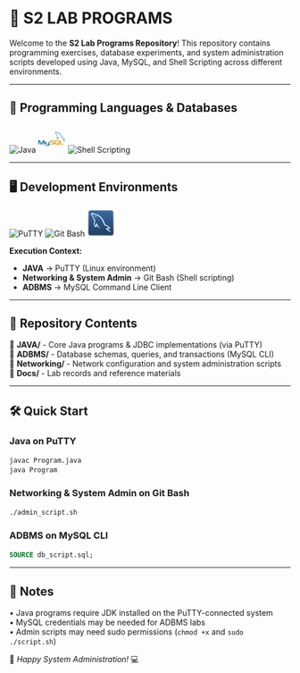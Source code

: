 # 🎯 S2 LAB PROGRAMS

Welcome to the **S2 Lab Programs Repository**! This repository contains programming exercises, database experiments, and system administration scripts developed using Java, MySQL, and Shell Scripting across different environments.

---

## 🚀 Programming Languages & Databases

<p align="left">
  <img src="https://static-00.iconduck.com/assets.00/applications-java-icon-1024x1014-rsql1w5w.png" width="50" height="50" alt="Java">
  <img src="readme/mysql-original-wordmark.svg" width="50" height="50" alt="MySQL">
  <img src="https://arkit.co.in/wp-content/uploads/2015/09/Shell-Scripting-Tech-Tutorials.png" width="50" height="50" alt="Shell Scripting">
</p>

---

## 🖥️ Development Environments

<p align="left">
  <img src="https://upload.wikimedia.org/wikipedia/commons/thumb/3/30/PuTTY_Icon_upstream.svg/640px-PuTTY_Icon_upstream.svg.png" width="50" height="50" alt="PuTTY" title="Java Programs">
  <img src="https://icon-library.com/images/git-icon/git-icon-28.jpg" width="50" height="50" alt="Git Bash" title="System Administration">
  <img src="readme/mysqlworkbench.svg" width="50" height="50" alt="MySQL CLI" title="ADBMS">
</p>

**Execution Context:**
- **JAVA** → PuTTY (Linux environment)
- **Networking & System Admin** → Git Bash (Shell scripting)
- **ADBMS** → MySQL Command Line Client

---

## 📂 Repository Contents

🔹 **JAVA/** - Core Java programs & JDBC implementations (via PuTTY)  
🔹 **ADBMS/** - Database schemas, queries, and transactions (MySQL CLI)  
🔹 **Networking/** - Network configuration and system administration scripts  
🔹 **Docs/** - Lab records and reference materials  

---

## 🛠️ Quick Start

### Java on PuTTY
```bash
javac Program.java
java Program
```

### Networking & System Admin on Git Bash
```bash
./admin_script.sh
```

### ADBMS on MySQL CLI
```sql
SOURCE db_script.sql;
```

---

## 📌 Notes

• Java programs require JDK installed on the PuTTY-connected system  
• MySQL credentials may be needed for ADBMS labs  
• Admin scripts may need sudo permissions (`chmod +x` and `sudo ./script.sh`)  

🚀 *Happy System Administration!* 💻
